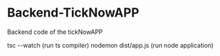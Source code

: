 # Backend-TickNowAPP
Backend code of the tickNowAPP

tsc --watch (run ts compiler)
nodemon dist/app.js (run node application)
